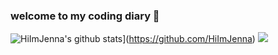 ### welcome to my coding diary 🙌
![HiImJenna's github stats](https://github-readme-stats.vercel.app/api?username=username)](https://github.com/HiImJenna)
<img src="https://img.shields.io/badge/java-007396?style=for-the-badge&logo=java&logoColor=white">
